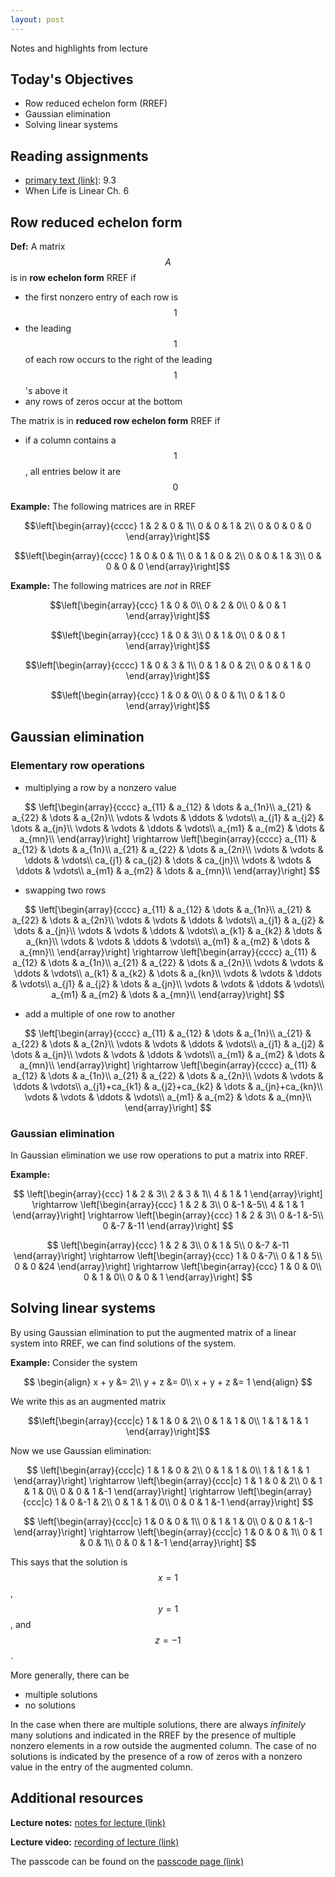 ```yaml
---
layout: post
---
```


Notes and highlights from lecture

## Today's Objectives

* Row reduced echelon form (RREF)
* Gaussian elimination
* Solving linear systems

## Reading assignments

* <a target="_parent" href="../../../extras/textbook.pdf">primary text (link)</a>: 9.3
* When Life is Linear Ch. 6

##  Row reduced echelon form

**Def:** A matrix $$A$$ is in **row echelon form** RREF if
* the first nonzero entry of each row is $$1$$
* the leading $$1$$ of each row occurs to the right of the leading $$1$$'s above it
* any rows of zeros occur at the bottom

The matrix is in **reduced row echelon form** RREF if
* if a column contains a $$1$$, all entries below it are $$0$$

**Example:** The following matrices are in RREF

$$\left[\begin{array}{cccc}
1 & 2 & 0 & 1\\
0 & 0 & 1 & 2\\
0 & 0 & 0 & 0
\end{array}\right]$$

$$\left[\begin{array}{cccc}
1 & 0 & 0 & 1\\
0 & 1 & 0 & 2\\
0 & 0 & 1 & 3\\
0 & 0 & 0 & 0
\end{array}\right]$$

**Example:** The following matrices are *not* in RREF

$$\left[\begin{array}{ccc}
1 & 0 & 0\\
0 & 2 & 0\\
0 & 0 & 1
\end{array}\right]$$

$$\left[\begin{array}{ccc}
1 & 0 & 3\\
0 & 1 & 0\\
0 & 0 & 1
\end{array}\right]$$

$$\left[\begin{array}{cccc}
1 & 0 & 3 & 1\\
0 & 1 & 0 & 2\\
0 & 0 & 1 & 0
\end{array}\right]$$

$$\left[\begin{array}{ccc}
1 & 0 & 0\\
0 & 0 & 1\\
0 & 1 & 0
\end{array}\right]$$

##  Gaussian elimination

### Elementary row operations

* multiplying a row by a nonzero value

$$
\left[\begin{array}{cccc}
a_{11} & a_{12} & \dots & a_{1n}\\
a_{21} & a_{22} & \dots & a_{2n}\\
\vdots & \vdots & \ddots & \vdots\\
a_{j1} & a_{j2} & \dots & a_{jn}\\
\vdots & \vdots & \ddots & \vdots\\
a_{m1} & a_{m2} & \dots & a_{mn}\\
\end{array}\right]
\rightarrow
\left[\begin{array}{cccc}
a_{11} & a_{12} & \dots & a_{1n}\\
a_{21} & a_{22} & \dots & a_{2n}\\
\vdots & \vdots & \ddots & \vdots\\
ca_{j1} & ca_{j2} & \dots & ca_{jn}\\
\vdots & \vdots & \ddots & \vdots\\
a_{m1} & a_{m2} & \dots & a_{mn}\\
\end{array}\right]
$$

* swapping two rows

$$
\left[\begin{array}{cccc}
a_{11} & a_{12} & \dots & a_{1n}\\
a_{21} & a_{22} & \dots & a_{2n}\\
\vdots & \vdots & \ddots & \vdots\\
a_{j1} & a_{j2} & \dots & a_{jn}\\
\vdots & \vdots & \ddots & \vdots\\
a_{k1} & a_{k2} & \dots & a_{kn}\\
\vdots & \vdots & \ddots & \vdots\\
a_{m1} & a_{m2} & \dots & a_{mn}\\
\end{array}\right]
\rightarrow
\left[\begin{array}{cccc}
a_{11} & a_{12} & \dots & a_{1n}\\
a_{21} & a_{22} & \dots & a_{2n}\\
\vdots & \vdots & \ddots & \vdots\\
a_{k1} & a_{k2} & \dots & a_{kn}\\
\vdots & \vdots & \ddots & \vdots\\
a_{j1} & a_{j2} & \dots & a_{jn}\\
\vdots & \vdots & \ddots & \vdots\\
a_{m1} & a_{m2} & \dots & a_{mn}\\
\end{array}\right]
$$

* add a multiple of one row to another

$$
\left[\begin{array}{cccc}
a_{11} & a_{12} & \dots & a_{1n}\\
a_{21} & a_{22} & \dots & a_{2n}\\
\vdots & \vdots & \ddots & \vdots\\
a_{j1} & a_{j2} & \dots & a_{jn}\\
\vdots & \vdots & \ddots & \vdots\\
a_{m1} & a_{m2} & \dots & a_{mn}\\
\end{array}\right]
\rightarrow
\left[\begin{array}{cccc}
a_{11} & a_{12} & \dots & a_{1n}\\
a_{21} & a_{22} & \dots & a_{2n}\\
\vdots & \vdots & \ddots & \vdots\\
a_{j1}+ca_{k1} & a_{j2}+ca_{k2} & \dots & a_{jn}+ca_{kn}\\
\vdots & \vdots & \ddots & \vdots\\
a_{m1} & a_{m2} & \dots & a_{mn}\\
\end{array}\right]
$$

### Gaussian elimination

In Gaussian elimination we use row operations to put a matrix into RREF.

**Example:**

$$
\left[\begin{array}{ccc}
1 & 2 & 3\\
2 & 3 & 1\\
4 & 1 & 1
\end{array}\right]
\rightarrow
\left[\begin{array}{ccc}
1 & 2 & 3\\
0 &-1 &-5\\
4 & 1 & 1
\end{array}\right]
\rightarrow
\left[\begin{array}{ccc}
1 & 2 & 3\\
0 &-1 &-5\\
0 &-7 &-11
\end{array}\right]
$$

$$
\left[\begin{array}{ccc}
1 & 2 & 3\\
0 & 1 & 5\\
0 &-7 &-11
\end{array}\right]
\rightarrow
\left[\begin{array}{ccc}
1 & 0 &-7\\
0 & 1 & 5\\
0 & 0 &24
\end{array}\right]
\rightarrow
\left[\begin{array}{ccc}
1 & 0 & 0\\
0 & 1 & 0\\
0 & 0 & 1
\end{array}\right]
$$

## Solving linear systems

By using Gaussian elimination to put the augmented matrix of a linear system into RREF, we can find solutions of the system.

**Example:**
Consider the system

$$
\begin{align}
x + y &= 2\\
y + z &= 0\\
x + y + z &= 1
\end{align}
$$

We write this as an augmented matrix

$$\left[\begin{array}{ccc|c}
1 & 1 & 0 & 2\\
0 & 1 & 1 & 0\\
1 & 1 & 1 & 1
\end{array}\right]$$

Now we use Gaussian elimination:

$$
\left[\begin{array}{ccc|c}
1 & 1 & 0 & 2\\
0 & 1 & 1 & 0\\
1 & 1 & 1 & 1
\end{array}\right]
\rightarrow
\left[\begin{array}{ccc|c}
1 & 1 & 0 & 2\\
0 & 1 & 1 & 0\\
0 & 0 & 1 &-1
\end{array}\right]
\rightarrow
\left[\begin{array}{ccc|c}
1 & 0 &-1 & 2\\
0 & 1 & 1 & 0\\
0 & 0 & 1 &-1
\end{array}\right]
$$

$$
\left[\begin{array}{ccc|c}
1 & 0 & 0 & 1\\
0 & 1 & 1 & 0\\
0 & 0 & 1 &-1
\end{array}\right]
\rightarrow
\left[\begin{array}{ccc|c}
1 & 0 & 0 & 1\\
0 & 1 & 0 & 1\\
0 & 0 & 1 &-1
\end{array}\right]
$$

This says that the solution is $$x = 1$$, $$y=1$$, and $$z=-1$$.

More generally, there can be
* multiple solutions
* no solutions

In the case when there are multiple solutions, there are always *infinitely* many solutions and indicated in the RREF by the presence of multiple nonzero elements in a row outside the augmented column.  The case of no solutions is indicated by the presence of a row of zeros with a nonzero value in the entry of the augmented column.

## Additional resources

**Lecture notes:** <a target="_parent" href="https://wcasper.github.io/math107spring2021/extras/notes/2021-03-22-Note-09-50.pdf">notes for lecture (link)</a>

**Lecture video:** <a target="_parent" href="">recording of lecture (link)</a>

The passcode can be found on the <a target="_parent" href="https://csufullerton.instructure.com/courses/3127326/pages/video-lecture-keys">passcode page (link)</a>


